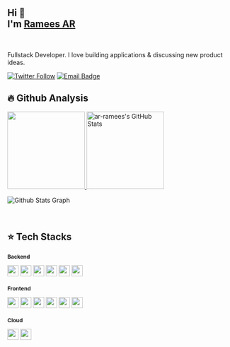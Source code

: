 <!--
<div class="tenor-gif-embed" data-postid="16447531" data-share-method="host" data-aspect-ratio="1.23552" data-width="100%"><a href="https://tenor.com/view/qoobee-tired-blushing-ashamed-bashful-gif-16447531">Qoobee Tired Sticker</a>from <a href="https://tenor.com/search/qoobee-stickers">Qoobee Stickers</a></div> <script type="text/javascript" async src="https://tenor.com/embed.js"></script>
-->

## Hi 👋  <br>I'm [Ramees AR][homepage]

<br>

<!--**About Me!**-->

Fullstack Developer. 
I love building applications & discussing new product ideas.


[![Twitter Follow](https://img.shields.io/twitter/follow/ramizz_ar?color=%20%2300acee&label=Follow%20me%20on%20Twitter&style=for-the-badge)][twitter]
[![Email Badge](https://img.shields.io/badge/Gmail-ar.ramees.ar-color?style=flat-square&logo=gmail&logoColor=white)][email]
<!--📫 Email me at [ar.ramees.ar@gmail.com](mailto:ar.ramees.ar@gmail.com)-->
<!--**Socials**

<a href="https://www.linkedin.com/in/ar-ramees/">
  <img align="left" alt="Ramees's LinkedIn" width="24px" src="https://img.icons8.com/nolan/96/linkedin.png" />
</a>

<a href="https://x.com/ramizz_ar">
  <img align="left" alt="Ramees's Twitter" width="24px" src="https://img.icons8.com/nolan/96/twitter.png" />
</a>

<br>-->
[homepage]: https://www.linkedin.com/in/ar-ramees
[twitter]: https://twitter.com/ramizz_ar
[email]: mailto:ar.ramees.ar@gmail.com

<!--
<h2>🔥 My contribution streak</h2>
<p align="left">
  <a href="https://github.com/DenverCoder1/github-readme-streak-stats">
    <img src="https://github-readme-streak-stats.herokuapp.com/?user=ar-ramees#version3"/>
  </a>
</p> 
-->

<!--
<h2>⭐ | Github Stats </h2>

<div align="center">
  <a href="https://github.com/ar-ramees">
      <a href="https://awesome-github-stats.azurewebsites.net/index.html??cardType=level&preferLogin=false">    
        <img  alt="ar-ramees's GitHub Stats" src="https://awesome-github-stats.azurewebsites.net/user-stats/ar-ramees?cardType=level&preferLogin=false" />  
      </a>
    <img height="180em" src="https://github-readme-stats.vercel.app/api/top-langs/?username=ar-ramees&layout=compact&langs_count=7&theme=default"/>
  </a>
</div>

[![My Awesome Stats](https://awesome-github-stats.azurewebsites.net/user-stats/ar-ramees?cardType=level&preferLogin=false)](https://git.io/awesome-stats-card)
[![Top Langs](https://github-readme-stats.vercel.app/api/top-langs/?username=ar-ramees&layout=compact)]()
[![Top Langs](https://github-readme-stats.vercel.app/api/top-langs/?username=ar-ramees&layout=donut)](https://github.com/ar-ramees/github-readme-stats)
[![Top Langs](https://github-readme-stats.vercel.app/api/top-langs/?username=ar-ramees&layout=donut-vertical)](https://github.com/ar-ramees/github-readme-stats)
-->

## 🔥 Github Analysis 
<p align="left" >
  <a href="https://github.com/DenverCoder1/github-readme-streak-stats">
    <img height="175em" src="https://github-readme-streak-stats.herokuapp.com/?user=ar-ramees#version3"/>
    <img height="175em" alt="ar-ramees's GitHub Stats" src="https://awesome-github-stats.azurewebsites.net/user-stats/ar-ramees?cardType=level&preferLogin=true" />  
  </a>
</p>
<!-- <p>
<a href="https://github.com/ar-ramees">
  <!-- <img height="180em" src="https://github-readme-stats-eight-theta.vercel.app/api?username=ar-ramees&show_icons=true&theme=blue-green&include_all_commits=true&count_private=true"/> -->
  <!-- <img alt="ar-ramees's GitHub Stats" src="https://awesome-github-stats.azurewebsites.net/user-stats/ar-ramees?cardType=level&preferLogin=true" /> -->
  <!-- <img height="180em" src="https://github-readme-stats-eight-theta.vercel.app/api/top-langs/?username=ar-ramees&layout=compact&langs_count=8&theme=white-black"/>
</a>
</p> -->

![ Github Stats Graph](https://github-profile-summary-cards.vercel.app/api/cards/profile-details?username=ar-ramees&theme=radical&hide_border=true)



<br/>

## ⭐ Tech Stacks
<!-- <h2 style="font-size: 12px">⭐ Tech stacks</h2> -->

<div>
<h3 style="font-size: 12px">Backend</h3>
<img src="https://img.shields.io/badge/TypeScript-3178C6?style=flat&logo=tsnode&logoColor=white" height="25" /> <img src="https://img.shields.io/badge/NodeJs-5FA04E?style=flat&logo=node.js&logoColor=white" height="25" /> <img src="https://img.shields.io/badge/GraphQL-E10098?style=flat&logo=graphql&logoColor=white" height="25" /> <img src="https://img.shields.io/badge/{REST:_API}-blue?style=flat&logo=axios&logoColor=white" height="25" /> <img src="https://img.shields.io/badge/PostgreSQL-4169E1?style=flat&logo=postgresql&logoColor=white" height="25" /> <img src="https://img.shields.io/badge/MongoDB-47A248?style=flat&logo=mongodb&logoColor=white" height="25" /> 
</div>

<div>
  <h3 style="font-size: 12px">Frontend</h3>
  <img src="https://img.shields.io/badge/JavaScript-323330?style=flat&logo=javascript&logoColor=F7DF1E" height="25" /> <img src="https://img.shields.io/badge/ReactJs-20232A?style=flat&logo=react&logoColor=61DBFB" height="25" /> <img   src="https://img.shields.io/badge/nextJs-000000?style=flat&logo=nextdotjs&logoColor=white" height="25" /> <img src="https://img.shields.io/badge/React_Native-61DBFB?style=flat&logo=react&logoColor=white" height="25" /> <img   src="https://img.shields.io/badge/Sass-cc6699?style=flat&logo=sass&logoColor=white" height="25" /> <img src="https://img.shields.io/badge/Redux-593D88?style=flat&logo=redux&logoColor=white" height="25"/> 
</div>

<div>
  <h3 style="font-size: 12px">Cloud</h3>
  <img src="https://img.shields.io/badge/AWS-232F3E?style=flat&logo=amazonwebservices&logoColor=FF9900" height="25" /> <img src="https://img.shields.io/badge/DigitalOcean-white?style=flat&logo=digitalocean&logoColor=0080FF" height="25" /> 
</div>

<!--
<div>
  <h3 style="font-size: 12px">Blockchain</h3>
  <img src="https://img.shields.io/badge/Solidity-363636?style=flat&logo=solidity&logoColor=white"height="25" /> <img src="https://img.shields.io/badge/Ethereum-white?style=flat&logo=ethereum&logoColor=3C3C3D"height="25" /> 
</div>
<!--

<!--
Model example to customize
<img src="https://img.shields.io/badge/JavaScript-323330?style=flat&logo=javascript&logoColor=F7DF1E" />
-->

<br>
<!-- <h2 style="font-size: 12px">🏆 Github Achievements</h2>
<p align="center"> <img src="https://github-profile-trophy.vercel.app/?username=ar-ramees&margin-w=5&theme=radical" alt="TopCodeBeast" /></a> </p> -->

<!--
## 🏆 Github Trophies
<p align="center">
<img src="https://github-profile-trophy.vercel.app/?username=ar-ramees&theme=darkhub">
</p>
-->

